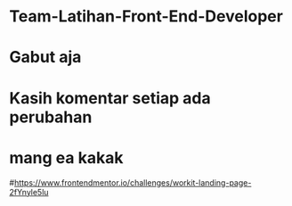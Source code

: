 # Team-Latihan-Front-End-Developer
# Gabut aja
# Kasih komentar setiap ada perubahan

# mang ea kakak
#https://www.frontendmentor.io/challenges/workit-landing-page-2fYnyle5lu
